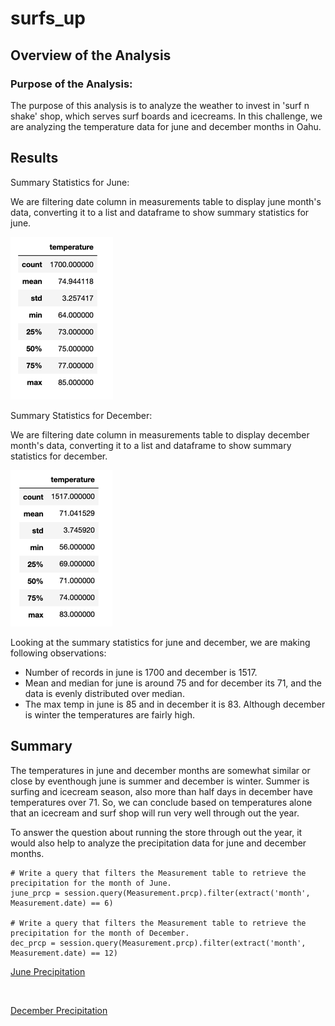 # surfs_up

## Overview of the Analysis

### Purpose of the Analysis:
The purpose of this analysis is to analyze the weather to invest in 'surf n shake' shop, which serves surf boards and icecreams. In this challenge, we are analyzing the temperature data for june and december months in Oahu.

## Results

Summary Statistics for June:

   We are filtering date column in measurements table to display june month's data, converting it to a list and dataframe to show summary statistics for june.

![](https://github.com/Nikhila999/surfs_up/blob/main/images/june_temp.png)

Summary Statistics for December:

   We are filtering date column in measurements table to display december month's data, converting it to a list and dataframe to show summary statistics for december.

![](https://github.com/Nikhila999/surfs_up/blob/main/images/dec_temp.png)

Looking at the summary statistics for june and december, we are making following observations:
- Number of records in june is 1700 and december is 1517.
- Mean and median for june is around 75 and for december its 71, and the data is evenly distributed over median.
- The max temp in june is 85 and in december it is 83. Although december is winter the temperatures are fairly high.

## Summary
    
The temperatures in june and december months are somewhat similar or close by eventhough june is summer and december is winter. Summer is surfing and icecream season, also more than half days in december have temperatures over 71. So, we can conclude based on temperatures alone that an icecream and surf shop will run very well through out the year.
    
To answer the question about running the store through out the year, it would also help to analyze the precipitation data for june and december months.

    # Write a query that filters the Measurement table to retrieve the precipitation for the month of June. 
    june_prcp = session.query(Measurement.prcp).filter(extract('month', Measurement.date) == 6)
        
    # Write a query that filters the Measurement table to retrieve the precipitation for the month of December. 
    dec_prcp = session.query(Measurement.prcp).filter(extract('month', Measurement.date) == 12)

[June Precipitation](https://github.com/Nikhila999/surfs_up/blob/main/images/june_prcp.png)<p>&nbsp;</p>[December Precipitation](https://github.com/Nikhila999/surfs_up/blob/main/images/dec_prcp.png)
